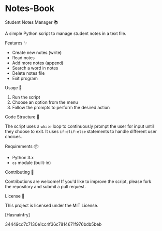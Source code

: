 # Notes-Book
Student Notes Manager 📚

A simple Python script to manage student notes in a text file.

Features ✨

- Create new notes (write)
- Read notes
- Add more notes (append)
- Search a word in notes
- Delete notes file
- Exit program

Usage 🚀

1. Run the script
2. Choose an option from the menu
3. Follow the prompts to perform the desired action

Code Structure 📁

The script uses a `while` loop to continuously prompt the user for input until they choose to exit. It uses `if-elif-else` statements to handle different user choices.

Requirements 📦

- Python 3.x
- `os` module (built-in)

Contributing 🤝

Contributions are welcome! If you'd like to improve the script, please fork the repository and submit a pull request.

License 📄

This project is licensed under the MIT License.



[Hasnainfry]




34449cd7c7130e1cc4f36c7814671f976bdb5beb

